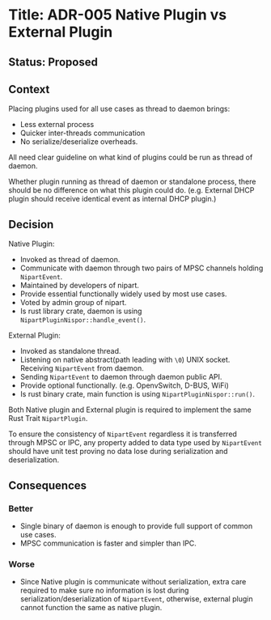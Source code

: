 # Title: ADR-005 Native Plugin vs External Plugin

## Status: Proposed

## Context

Placing plugins used for all use cases as thread to daemon brings:
 * Less external process
 * Quicker inter-threads communication
 * No serialize/deserialize overheads.

All need clear guideline on what kind of plugins could be run as thread of
daemon.

Whether plugin running as thread of daemon or standalone process, there
should be no difference on what this plugin could do. (e.g. External DHCP
plugin should receive identical event as internal DHCP plugin.)

## Decision

Native Plugin:
 * Invoked as thread of daemon.
 * Communicate with daemon through two pairs of MPSC channels holding
   `NipartEvent`.
 * Maintained by developers of nipart.
 * Provide essential functionally widely used by most use cases.
 * Voted by admin group of nipart.
 * Is rust library crate, daemon is using `NipartPluginNispor::handle_event()`.

External Plugin:
 * Invoked as standalone thread.
 * Listening on native abstract(path leading with `\0`) UNIX socket.
   Receiving `NipartEvent` from daemon.
 * Sending `NipartEvent` to daemon through daemon public API.
 * Provide optional functionally. (e.g. OpenvSwitch, D-BUS, WiFi)
 * Is rust binary crate, main function is using `NipartPluginNispor::run()`.

Both Native plugin and External plugin is required to implement the same Rust
Trait `NipartPlugin`.

To ensure the consistency of `NipartEvent` regardless it is transferred through
MPSC or IPC, any property added to data type used by `NipartEvent` should have
unit test proving no data lose during serialization and deserialization.

## Consequences

### Better

 * Single binary of daemon is enough to provide full support of common use
   cases.
 * MPSC communication is faster and simpler than IPC.

### Worse

 * Since Native plugin is communicate without serialization, extra care
   required to make sure no information is lost during
   serialization/deserialization of `NipartEvent`, otherwise, external plugin
   cannot function the same as native plugin.
